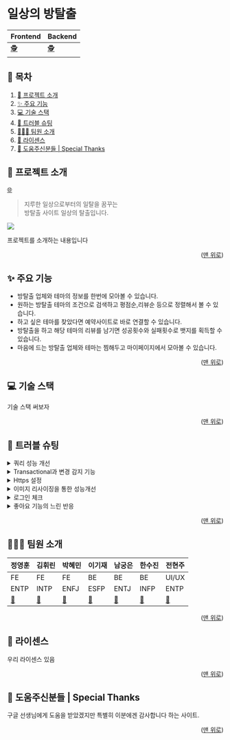 <a name="Top"></a>

# 일상의 방탈출

| Frontend                                                         | Backend                                                         |
| ---------------------------------------------------------------- | --------------------------------------------------------------- |
| [:detective:](https://github.com/sherlock-escape/sherlock_front) | [:detective:](https://github.com/sherlock-escape/Sherlock_Back) |


## 📑 목차

1. [🚪 프로젝트 소개](#-프로젝트-소개)
2. [✨ 주요 기능](#-주요-기능)
3. [💻 기술 스택](#-기술-스택)
4. [🔫 트러블 슈팅](#-트러블-슈팅)
5. [🧑‍🤝‍🧑 팀원 소개](#-팀원-소개)
6. [📝 라이센스](#-라이센스)
7. [🙏 도움주신분들 | Special Thanks](#-도움주신분들--special-thanks)

## 🚪 프로젝트 소개

[:globe_with_meridians:]()

> 지루한 일상으로부터의 일탈을 꿈꾸는 <br/>
> 방탈출 사이트 일상의 탈출입니다.

![](./src/asset/test-img.webp)

프로젝트를 소개하는 내용입니다

<p align="right">(<a href="#Top">맨 위로</a>)</p>

## ✨ 주요 기능
- 방탈출 업체와 테마의 정보를 한번에 모아볼 수 있습니다.
- 원하는 방탈출 테마의 조건으로 검색하고 평점순,리뷰순 등으로 정렬해서 볼 수 있습니다.
- 하고 싶은 테마를 찾았다면 예약사이트로 바로 연결할 수 있습니다.
- 방탈출을 하고 해당 테마의 리뷰를 남기면 성공횟수와 실패횟수로 뱃지를 획득할 수 있습니다.
- 마음에 드는 방탈출 업체와 테마는 찜해두고 마이페이지에서 모아볼 수 있습니다.


<p align="right">(<a href="#Top">맨 위로</a>)</p>

## 💻 기술 스택

기술 스택 써보자

<p align="right">(<a href="#Top">맨 위로</a>)</p>

## 🔫 트러블 슈팅

<details>
<summary>쿼리 성능 개선</summary>
<div markdown="1">

#### 🧐 요구사항

- 사이트를 이용하는 user의 username을 이용해서 user의 정보, 성공횟수, 실패횟수를 구해야한다. 

- 내가 작성한 후기 조회를 조회 한다.

- 우리 사이트가 가지고 있는 칭호를 조회한다. 
 
- 해당하는 테마의 후기를 조회한다.

#### 💣 문제상황

- 하나의 API 안에서 여러 개의 Entity를 조회하려고 할 때 다수의 N + 1문제가 발생한다.
  
- 관련된 조회할 때 불필요하게 select 문이 계속 실행되어서 log에 select문이 많이 찍히는 것을 발견함

#### 💡해결방안

1. 기본적으로 성능에 관한 문제는 jpql fetch join을 사용하면 된다는 것을 알았고, query to dto를 사용하면 유의미하지만 이 또한 성능개선이 된다는것을 알게되었다.
   jpql fetch join을 사용하게 되면 select문이 한번만 실행되었고 query to dto를 사용해서 service로직 또한 간결해졌다. 
   
2. Querydsl의  projections 기능을 이용해서 Entity 전체를 불러오는 것이 아닌 필요한 데이터만 불러오게 였더니 성능개선의 효과가 (57ms → 46ms) 있었고 
   dto를 repository에서 바로 반환하기 때문에 service 로직이 간결해졌고 repository와 service의 역할을 분리해 줄 수 있었다.  

#### ✏️ 배운점

- 프로젝트를 시작 하기전에 Erd설계를 처음부터 잘 짜 놓은다면 불필요하게 이곳저곳에서 쿼리를 실행 시키지 않아도 된다는 것을 느꼈다.

</div>
</details>

<details>
<summary>Transactional과 변경 감지 기능</summary>
<div markdown="1">

#### 🧐  요구사항

- 메인페이지에 업적 달성률 순으로 상위 4명을 보여주는 ‘베스트탈출러’ api 구현

#### 💣 문제상황

- 코드 수정 후 업적 달성 카운트를 조회해 DB에 업데이트 해주는 메소드가 실행되지 않음

#### 💡시도

1. update 메소드 다음에 JPA save 메소드 추가

2. Entity 조회하는 로직의 위치를 변경

3. DB에 직접 칼럼명을 넣어보고, entity에 null값의 문제인줄알고 primitive type 자료형이 아닌reference type 자료형을 넣어봄

4. 조회 부분이라 `@Transactional` 이 빠져있어서 다시 추가

#### 🙆 의견결정

- 변경감지기능이 잘 작동하지 않았던 것은 transaction readonly true가 적용되어서 update 처리하는 transaction이 제대로 작동하지 않았던 문제였고, 수정 했더니 문제가 해결되었다.

</div>
</details>

<details>
<summary>Https 설정</summary>
<div markdown="1">

#### 🧐 요구사항

- HTTPS는 SSL 또는 TLS라는 암호화 기술을 통해 방문한 웹사이트에 브라우저를 안전하게 연결하여 브라우징 환경을 안전하게 유지한다. 

- 사용자에게 안전한 브라우징 환경을 제공하기 위해 보안이 강화된 Https를 사용하고 싶었다.

### 💣 문제상황

- 무료 SSL 인증서인 Let’s Encrypt와 Certbot을 사용하여 Https 설정을 하려고 했다.
 
- 먼저 80포트로 가상 웹서버를 띄워 인증서를 발급받는 standalone 방식을 적용했는데, 

- apache2가 계속 자동으로 80포트를 실행시켜 오류가 났고,

- 그 이유로 구매해 놓은 도메인이 5번 이상 인증에 실패해 몇시간 동안 인증시도가 불가한 상황에 처했다.

### 💡해결방안

1. Let’s Encrypt + Certbot

   해당 도메인 인증제한이 풀릴때까지 기다리거나 새로운 도메인을 구입해 시도하기

2. AWS Certificate Manager + AWS Route53

   새로운 인증방식 시도하기

#### 🧐 의견결정

- 런칭 기간이 얼마 남지 않았고, 시간이 오래 소요될 수록 유저피드백을 받을 수 있는 기간이 줄어들기 때문에 빠른 해결이 필요해 비교적 간단한 AWS Certificate Manager를 이용한 방법으로 재시도 했다.

</div>
</details>

<details>
<summary>이미지 리사이징을 통한 성능개선</summary>
<div markdown="1">

#### 💣 문제상황

- 업체/테마 조회할 때 속도가 느린것이 느껴졌고, Lighthouse 성능개선 필요 문구확인하였다.

#### 💡해결방안

1. AWS lamda를 이용한 이미지 리사이징

2. jpeg와 png 파일을 WebP형식으로 변환

#### 🪄 개선결과

- WebP형식으로 가지고 있는 700여장의 이미지를 변환했을 때 

- 실제로는 속도가 많이 줄어보였지만, Lighthouse에서는 성능개선이 조금밖에 되지 않았습니다. 

- 추후 다른 방식의 성능개선 방식을 더 찾아볼 계획입니다.

</div>
</details>
  
<details>
<summary>로그인 체크</summary>
<div markdown="1">

#### 🧐 요구사항

- 로그인 시 해당 유저의 정보를 저장하여 유저 정보가 필요한 부분에서 사용하고 또한 로그아웃 버튼과 마이페이지 버튼은 로그인 유무로 판별되기 때문에 로그인이 되어있는지 체크가 필요하다.

#### 💣 문제상황

- 처음 로그인을 할 때, 로그인 체크 전역변수를 만들어서 로그인을 하면 true, 로그아웃을 할 때 false가 되도록 만들었다. 

- 하지만 부득이한 이유로 페이지를 새로고침 하게 되면 state값이 사라져서 실제로 토큰은 들고 있지만 로그인 체크 변수가 false상태가 되는 문제가 있었다.

#### 💡 해결방안

1. 헤더에 로그인 체크 API를 만들어 전역변수로 관리한다.
   : 간편하게 구현되며 직면한 문제도 쉽게 해결될 수 있다고 생각이 들었다. 하지만 방안 2의 경우 굳이 서버와 여러번 통신하지 않아도 문제를 해결할 수 있기 때문에 방안2를 최대한 이용하기로 생각했다.
2. 로그인시 받은 토큰과 유저정보의 유무를 이용하여 관리한다.
   : 새로고침 하여도 휘발되지 않는 session storage에 로그인 시 받은 유저 정보와 토큰을 저장하여  useEffect를 통해 session storage에 있는 유저 정보를 받아오고, 
     유저 정보의 유무에 따라 로그인 체크 전역변수를 한번 더 true나 false로 변경하여 새로고침 하여도 유저 로그인 상태를 구별할 수 있게 되었다.

#### ✏️ 배운점

- SPA을 만들면서 사이트가 새로고침 될 일이 별로 없다고 생각했는데, 실제 웹사이트를 사용 할 유저가 어떻게 사용할지 모르므로 예상되는 다양한 문제점을 미리 많이 고민해봐야 한다는 것을 알게 되었다.

</div>
</details>

<details>
<summary>좋아요 기능의 느린 반응</summary>
<div markdown="1">

#### 🧐 요구사항

- 업체별, 테마별 페이지에 리스트 형태로 있는 각각 업체 or 테마들의 리스트에서 직접 좋아요 기능을 누를 수 있도록 하였다. 
 
- 이는 업체나 테마의 상세페이지에 들어가지 않고 리스트에서 미리 찜해두고 나중에 마이페이지에서 찾아볼 수 있도록 하기 위한 기능이다.

#### 💣 문제상황

- 각 회원이 좋아요를 누른 유무는 업체나 테마별 리스트를 불러올 때 response에 불리언값으로 받게 된다. 

- 따라서 내가 특정 테마의 좋아요를 누르면 나머지 리스트를 refetch하고 변화된 해당 컴포넌트의 좋아요의 색상이 바뀌게 되는 방법이다. 

- 이 경우 리스트를 refetch하는 동안 약간의 딜레이가 체감된다. 

#### 💡 해결방안

- 클릭 시 유저는 refetch를 기다릴 필요 없이 버튼을 누름과 동시에 색상이 바뀌어야 기능이 빠르게 작동한다고 인식할 것이다. 

- 따라서 좋아요 색상을 바꾸는 state를 따로 만들어서 클릭 시 true값이 되도록 useState를 하나 만들고, 
  List를 불러올때도 해당 state값을 서버에서 받은 데이터에 따라 setState해주는 방식으로 서버의 데이터에도 만족을 하면서 속도도 빨라 보이도록 하였다. 

#### ✏️ 배운점

- 기능의 성능 자체를 빠르게 만드는 것이 제일 중요하겠지만, 기능 사용에 지장을 주지 않으면서 유저가 더욱 쾌적하게 사이트를 사용 할 수 있는 방법 또한 있다는 것을 느꼈다.

</div>
</details>



<p align="right">(<a href="#Top">맨 위로</a>)</p>

## 🧑‍🤝‍🧑 팀원 소개

| 정영훈                               | 김휘린                                  | 박혜민                                  | 이기재                                 | 남궁은                                   | 한수진                                  | 전현주     |
| ------------------------------------ | --------------------------------------- | --------------------------------------- | -------------------------------------- | ---------------------------------------- | --------------------------------------- | ---------- |
| FE                                   | FE                                      | FE                                      | BE                                     | BE                                       | BE                                      | UI/UX      |
| ENTP                                 | INTP                                    | ENFJ                                    | ESFP                                   | ENTJ                                     | INFP                                    | ENTP       |
| [:link:](https://github.com/clorose) | [:link:](https://github.com/Hwirin-Kim) | [:link:](https://github.com/hyemin0901) | [:link:](https://github.com/Liam-Geni) | [:link:](https://github.com/ggggraceful) | [:link:](https://github.com/soojin-dev) | [:link:]() |

<p align="right">(<a href="#Top">맨 위로</a>)</p>

## 📝 라이센스

우리 라이센스 있음

<p align="right">(<a href="#Top">맨 위로</a>)</p>

## 🙏 도움주신분들 | Special Thanks

구글 선생님에게 도움을 받았겠지만 특별히 이분에겐 감사합니다 하는 사이트.

<p align="right">(<a href="#Top">맨 위로</a>)</p>
